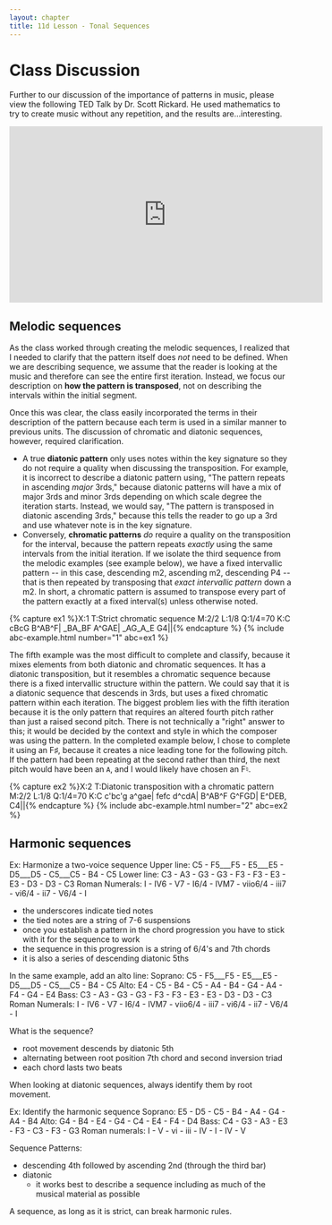 ```yaml
---
layout: chapter
title: 11d Lesson - Tonal Sequences
---
```

# Class Discussion

Further to our discussion of the importance of patterns in music, please view the following TED Talk by Dr. Scott Rickard. He used mathematics to try to create music without any repetition, and the results are...interesting.

<iframe width="560" height="315" src="https://www.youtube.com/embed/RENk9PK06AQ" frameborder="0" allowfullscreen></iframe>

## Melodic sequences

As the class worked through creating the melodic sequences, I realized that I needed to clarify that the pattern itself does *not* need to be defined. When we are describing sequence, we assume that the reader is looking at the music and therefore can see the entire first iteration. Instead, we focus our description on **how the pattern is transposed**, not on describing the intervals within the initial segment.

Once this was clear, the class easily incorporated the terms in their description of the pattern because each term is used in a similar manner to previous units. The discussion of chromatic and diatonic sequences, however, required clarification.
- A true **diatonic pattern** only uses notes within the key signature so they do not require a quality when discussing the transposition. For example, it is incorrect to describe a diatonic pattern using, "The pattern repeats in ascending *major* 3rds," because diatonic patterns will have a mix of major 3rds and minor 3rds depending on which scale degree the iteration starts. Instead, we would say, "The pattern is transposed in diatonic ascending 3rds," because this tells the reader to go up a 3rd and use whatever note is in the key signature.
- Conversely, **chromatic patterns** *do* require a quality on the transposition for the interval, because the pattern repeats *exactly* using the same intervals from the initial iteration. If we isolate the third sequence from the melodic examples (see example below), we have a fixed intervallic pattern -- in this case, descending m2, ascending m2, descending P4 -- that is then repeated by transposing that *exact intervallic pattern* down a m2. In short, a chromatic pattern is assumed to transpose every part of the pattern exactly at a fixed interval(s) unless otherwise noted.

{% capture ex1 %}X:1
T:Strict chromatic sequence
M:2/2
L:1/8
Q:1/4=70
K:C
cBcG B^AB^F| _BA_BF A^GAE| _AG_A_E G4||{% endcapture %}
{% include abc-example.html number="1" abc=ex1 %}

The fifth example was the most difficult to complete and classify, because it mixes elements from both diatonic and chromatic sequences. It has a diatonic transposition, but it resembles a chromatic sequence because there is a fixed intervallic structure within the pattern. We could say that it is a diatonic sequence that descends in 3rds, but uses a fixed chromatic pattern within each iteration. The biggest problem lies with the fifth iteration because it is the only pattern that requires an altered fourth pitch rather than just a raised second pitch. There is not technically a "right" answer to this; it would be decided by the context and style in which the composer was using the pattern. In the completed example below, I chose to complete it using an F&sharp;, because it creates a nice leading tone for the following pitch. If the pattern had been repeating at the second rather than third, the next pitch would have been an `A`, and I would likely have chosen an F&natural;.

{% capture ex2 %}X:2
T:Diatonic transposition with a chromatic pattern
M:2/2
L:1/8
Q:1/4=70
K:C
c'bc'g a^gae| fefc d^cdA| B^AB^F G^FGD| E^DEB, C4||{% endcapture %}
{% include abc-example.html number="2" abc=ex2 %}

## Harmonic sequences

Ex: Harmonize a two-voice sequence
Upper line: C5 - F5___F5 - E5___E5 - D5___D5 - C5___C5 - B4 - C5
Lower line: C3 - A3 - G3 - G3 - F3 - F3 - E3 - E3 - D3 - D3 - C3
Roman Numerals: I - IV6 - V7 - I6/4 - IVM7 - viio6/4 - iii7 - vi6/4 - ii7 - V6/4 - I

- the underscores indicate tied notes
- the tied notes are a string of 7-6 suspensions
- once you establish a pattern in the chord progression you have to stick with it for the sequence to work
- the sequence in this progression is a string of 6/4's and 7th chords
- it is also a series of descending diatonic 5ths 

In the same example, add an alto line:
Soprano: C5 - F5___F5 - E5___E5 - D5___D5 - C5___C5 - B4 - C5
Alto: E4 - C5 - B4 - C5 - A4 - B4 - G4 - A4 - F4 - G4 - E4
Bass: C3 - A3 - G3 - G3 - F3 - F3 - E3 - E3 - D3 - D3 - C3
Roman Numerals: I - IV6 - V7 - I6/4 - IVM7 - viio6/4 - iii7 - vi6/4 - ii7 - V6/4 - I

What is the sequence?
- root movement descends by diatonic 5th
- alternating between root position 7th chord and second inversion triad
- each chord lasts two beats

When looking at diatonic sequences, always identify them by root movement.

Ex: Identify the harmonic sequence
Soprano: E5 - D5 - C5 - B4 - A4 - G4 - A4 - B4 
Alto: G4 - B4 - E4 - G4 - C4 - E4 - F4 - D4
Bass: C4 - G3 - A3 - E3 - F3 - C3 - F3 - G3 
Roman numerals: I - V - vi - iii - IV - I - IV - V

Sequence Patterns:
- descending 4th followed by ascending 2nd (through the third bar)
- diatonic
  - it works best to describe a sequence including as much of the musical material as possible
  
A sequence, as long as it is strict, can break harmonic rules. 


